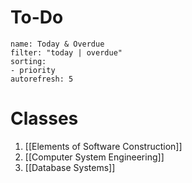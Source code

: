 # To-Do
```todoist  
name: Today & Overdue
filter: "today | overdue"  
sorting:
- priority
autorefresh: 5
```

# Classes
1. [[Elements of Software Construction]] 
2. [[Computer System Engineering]]
3. [[Database Systems]]